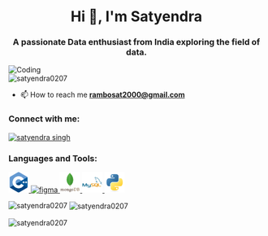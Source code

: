 <h1 align="center">Hi 👋, I'm Satyendra</h1>
<h3 align="center">A passionate Data enthusiast from India exploring the field of data.</h3>
<img align="right" alt="Coding" width="550" src="https://pressroom.today/wp-content/uploads/2020/08/Key-trends-to-watch-out-in-data-analytics-industry.jpg">

<p align="left"> <img src="https://komarev.com/ghpvc/?username=satyendra0207&label=Profile%20views&color=0e75b6&style=flat" alt="satyendra0207" /> </p>

- 📫 How to reach me **rambosat2000@gmail.com**

<h3 align="left">Connect with me:</h3>
<p align="left">
<a href="https://linkedin.com/in/satyendra singh" target="blank"><img align="center" src="https://raw.githubusercontent.com/rahuldkjain/github-profile-readme-generator/master/src/images/icons/Social/linked-in-alt.svg" alt="satyendra singh" height="30" width="40" /></a>
</p>

<h3 align="left">Languages and Tools:</h3>
<p align="left"> <a href="https://www.w3schools.com/cpp/" target="_blank" rel="noreferrer"> <img src="https://raw.githubusercontent.com/devicons/devicon/master/icons/cplusplus/cplusplus-original.svg" alt="cplusplus" width="40" height="40"/> </a> <a href="https://www.figma.com/" target="_blank" rel="noreferrer"> <img src="https://www.vectorlogo.zone/logos/figma/figma-icon.svg" alt="figma" width="40" height="40"/> </a> <a href="https://www.mongodb.com/" target="_blank" rel="noreferrer"> <img src="https://raw.githubusercontent.com/devicons/devicon/master/icons/mongodb/mongodb-original-wordmark.svg" alt="mongodb" width="40" height="40"/> </a> <a href="https://www.mysql.com/" target="_blank" rel="noreferrer"> <img src="https://raw.githubusercontent.com/devicons/devicon/master/icons/mysql/mysql-original-wordmark.svg" alt="mysql" width="40" height="40"/> </a> <a href="https://www.python.org" target="_blank" rel="noreferrer"> <img src="https://raw.githubusercontent.com/devicons/devicon/master/icons/python/python-original.svg" alt="python" width="40" height="40"/> </a> </p>

<p><img align="left" src="https://github-readme-stats.vercel.app/api/top-langs?username=satyendra0207&show_icons=true&locale=en&layout=compact" alt="satyendra0207" /></p>

<p>&nbsp;<img align="center" src="https://github-readme-stats.vercel.app/api?username=satyendra0207&show_icons=true&locale=en" alt="satyendra0207" /></p>

<p><img align="center" src="https://github-readme-streak-stats.herokuapp.com/?user=satyendra0207&" alt="satyendra0207" /></p>
